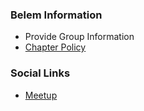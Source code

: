 ### Belem Information
* Provide Group Information
* [Chapter Policy](https://owasp.org/www-policy/operational/chapters)

### Social Links
* [Meetup](#)


